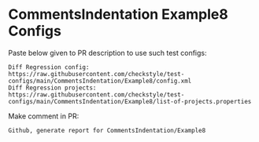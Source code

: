 # CommentsIndentation Example8 Configs
Paste below given to PR description to use such test configs:
```
Diff Regression config: https://raw.githubusercontent.com/checkstyle/test-configs/main/CommentsIndentation/Example8/config.xml
Diff Regression projects: https://raw.githubusercontent.com/checkstyle/test-configs/main/CommentsIndentation/Example8/list-of-projects.properties
```
Make comment in PR:
```
Github, generate report for CommentsIndentation/Example8
```
